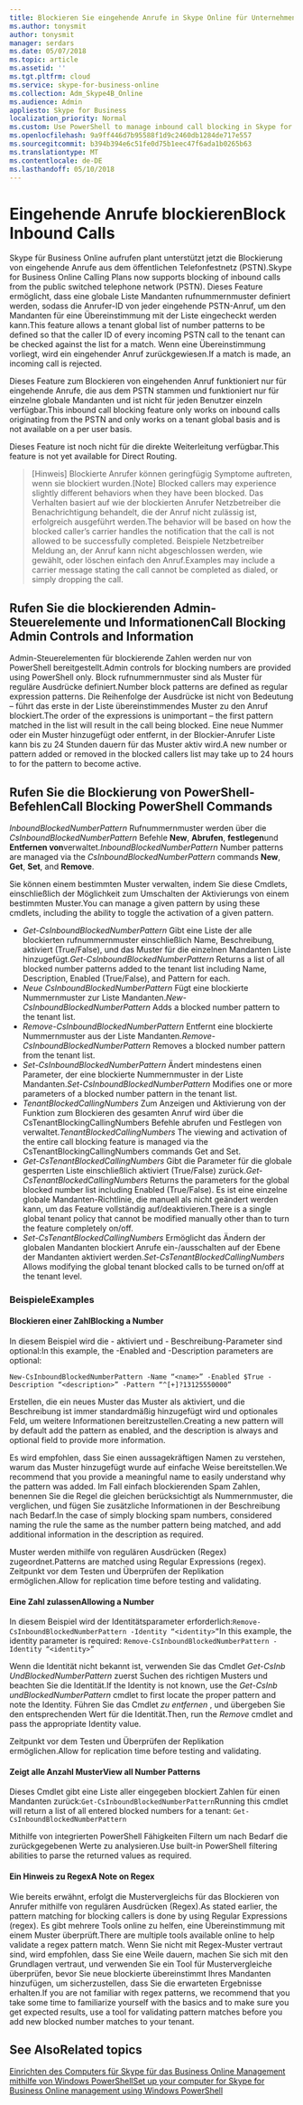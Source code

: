 ```yaml
---
title: Blockieren Sie eingehende Anrufe in Skype Online für Unternehmen
ms.author: tonysmit
author: tonysmit
manager: serdars
ms.date: 05/07/2018
ms.topic: article
ms.assetid: ''
ms.tgt.pltfrm: cloud
ms.service: skype-for-business-online
ms.collection: Adm_Skype4B_Online
ms.audience: Admin
appliesto: Skype for Business
localization_priority: Normal
ms.custom: Use PowerShell to manage inbound call blocking in Skype for Business Online.
ms.openlocfilehash: 9a9ff446d7b95588f1d9c2460db1284de717e557
ms.sourcegitcommit: b394b394e6c51fe0d75b1eec47f6ada1b0265b63
ms.translationtype: MT
ms.contentlocale: de-DE
ms.lasthandoff: 05/10/2018
---
```

 # <a name="block-inbound-calls"></a><span data-ttu-id="cea95-102">Eingehende Anrufe blockieren</span><span class="sxs-lookup"><span data-stu-id="cea95-102">Block Inbound Calls</span></span>

<span data-ttu-id="cea95-103">Skype für Business Online aufrufen plant unterstützt jetzt die Blockierung von eingehende Anrufe aus dem öffentlichen Telefonfestnetz (PSTN).</span><span class="sxs-lookup"><span data-stu-id="cea95-103">Skype for Business Online Calling Plans now supports blocking of inbound calls from the public switched telephone network (PSTN).</span></span> <span data-ttu-id="cea95-104">Dieses Feature ermöglicht, dass eine globale Liste Mandanten rufnummernmuster definiert werden, sodass die Anrufer-ID von jeder eingehende PSTN-Anruf, um den Mandanten für eine Übereinstimmung mit der Liste eingecheckt werden kann.</span><span class="sxs-lookup"><span data-stu-id="cea95-104">This feature allows a tenant global list of number patterns to be defined so that the caller ID of every incoming PSTN call to the tenant can be checked against the list for a match.</span></span> <span data-ttu-id="cea95-105">Wenn eine Übereinstimmung vorliegt, wird ein eingehender Anruf zurückgewiesen.</span><span class="sxs-lookup"><span data-stu-id="cea95-105">If a match is made, an incoming call is rejected.</span></span> 

<span data-ttu-id="cea95-106">Dieses Feature zum Blockieren von eingehenden Anruf funktioniert nur für eingehende Anrufe, die aus dem PSTN stammen und funktioniert nur für einzelne globale Mandanten und ist nicht für jeden Benutzer einzeln verfügbar.</span><span class="sxs-lookup"><span data-stu-id="cea95-106">This inbound call blocking feature only works on inbound calls originating from the PSTN and only works on a tenant global basis and is not available on a per user basis.</span></span>

<span data-ttu-id="cea95-107">Dieses Feature ist noch nicht für die direkte Weiterleitung verfügbar.</span><span class="sxs-lookup"><span data-stu-id="cea95-107">This feature is not yet available for Direct Routing.</span></span>

><span data-ttu-id="cea95-108">[Hinweis] Blockierte Anrufer können geringfügig Symptome auftreten, wenn sie blockiert wurden.</span><span class="sxs-lookup"><span data-stu-id="cea95-108">[Note] Blocked callers may experience slightly different behaviors when they have been blocked.</span></span> <span data-ttu-id="cea95-109">Das Verhalten basiert auf wie der blockierten Anrufer Netzbetreiber die Benachrichtigung behandelt, die der Anruf nicht zulässig ist, erfolgreich ausgeführt werden.</span><span class="sxs-lookup"><span data-stu-id="cea95-109">The behavior will be based on how the blocked caller’s carrier handles the notification that the call is not allowed to be successfully completed.</span></span> <span data-ttu-id="cea95-110">Beispiele Netzbetreiber Meldung an, der Anruf kann nicht abgeschlossen werden, wie gewählt, oder löschen einfach den Anruf.</span><span class="sxs-lookup"><span data-stu-id="cea95-110">Examples may include a carrier message stating the call cannot be completed as dialed, or simply dropping the call.</span></span>

## <a name="call-blocking-admin-controls-and-information"></a><span data-ttu-id="cea95-111">Rufen Sie die blockierenden Admin-Steuerelemente und Informationen</span><span class="sxs-lookup"><span data-stu-id="cea95-111">Call Blocking Admin Controls and Information</span></span>
<span data-ttu-id="cea95-112">Admin-Steuerelementen für blockierende Zahlen werden nur von PowerShell bereitgestellt.</span><span class="sxs-lookup"><span data-stu-id="cea95-112">Admin controls for blocking numbers are provided using PowerShell only.</span></span> <span data-ttu-id="cea95-113">Block rufnummernmuster sind als Muster für reguläre Ausdrücke definiert.</span><span class="sxs-lookup"><span data-stu-id="cea95-113">Number block patterns are defined as regular expression patterns.</span></span> <span data-ttu-id="cea95-114">Die Reihenfolge der Ausdrücke ist nicht von Bedeutung – führt das erste in der Liste übereinstimmendes Muster zu den Anruf blockiert.</span><span class="sxs-lookup"><span data-stu-id="cea95-114">The order of the expressions is unimportant – the first pattern matched in the list will result in the call being blocked.</span></span> <span data-ttu-id="cea95-115">Eine neue Nummer oder ein Muster hinzugefügt oder entfernt, in der Blockier-Anrufer Liste kann bis zu 24 Stunden dauern für das Muster aktiv wird.</span><span class="sxs-lookup"><span data-stu-id="cea95-115">A new number or pattern added or removed in the blocked callers list may take up to 24 hours to for the pattern to become active.</span></span>
## <a name="call-blocking-powershell-commands"></a><span data-ttu-id="cea95-116">Rufen Sie die Blockierung von PowerShell-Befehlen</span><span class="sxs-lookup"><span data-stu-id="cea95-116">Call Blocking PowerShell Commands</span></span>

<span data-ttu-id="cea95-117">*InboundBlockedNumberPattern* Rufnummernmuster werden über die *CsInboundBlockedNumberPattern* Befehle **New**, **Abrufen**, **festlegen**und **Entfernen von**verwaltet.</span><span class="sxs-lookup"><span data-stu-id="cea95-117">*InboundBlockedNumberPattern* Number patterns are managed via the *CsInboundBlockedNumberPattern* commands **New**, **Get**, **Set**, and **Remove**.</span></span>  

<span data-ttu-id="cea95-118">Sie können einem bestimmten Muster verwalten, indem Sie diese Cmdlets, einschließlich der Möglichkeit zum Umschalten der Aktivierungs von einem bestimmten Muster.</span><span class="sxs-lookup"><span data-stu-id="cea95-118">You can manage a given pattern by using these cmdlets, including the ability to toggle the activation of a given pattern.</span></span>
- <span data-ttu-id="cea95-119">*Get-CsInboundBlockedNumberPattern* Gibt eine Liste der alle blockierten rufnummernmuster einschließlich Name, Beschreibung, aktiviert (True/False), und das Muster für die einzelnen Mandanten Liste hinzugefügt.</span><span class="sxs-lookup"><span data-stu-id="cea95-119">*Get-CsInboundBlockedNumberPattern* Returns a list of all blocked number patterns added to the tenant list including Name, Description, Enabled (True/False), and Pattern for each.</span></span>
- <span data-ttu-id="cea95-120">*Neue CsInboundBlockedNumberPattern* Fügt eine blockierte Nummernmuster zur Liste Mandanten.</span><span class="sxs-lookup"><span data-stu-id="cea95-120">*New-CsInboundBlockedNumberPattern* Adds a blocked number pattern to the tenant list.</span></span>
- <span data-ttu-id="cea95-121">*Remove-CsInboundBlockedNumberPattern* Entfernt eine blockierte Nummernmuster aus der Liste Mandanten.</span><span class="sxs-lookup"><span data-stu-id="cea95-121">*Remove-CsInboundBlockedNumberPattern* Removes a blocked number pattern from the tenant list.</span></span>
- <span data-ttu-id="cea95-122">*Set-CsInboundBlockedNumberPattern* Ändert mindestens einen Parameter, der eine blockierte Nummernmuster in der Liste Mandanten.</span><span class="sxs-lookup"><span data-stu-id="cea95-122">*Set-CsInboundBlockedNumberPattern* Modifies one or more parameters of a blocked number pattern in the tenant list.</span></span>
- <span data-ttu-id="cea95-123">*TenantBlockedCallingNumbers* Zum Anzeigen und Aktivierung von der Funktion zum Blockieren des gesamten Anruf wird über die CsTenantBlockingCallingNumbers Befehle abrufen und Festlegen von verwaltet.</span><span class="sxs-lookup"><span data-stu-id="cea95-123">*TenantBlockedCallingNumbers* The viewing and activation of the entire call blocking feature is managed via the CsTenantBlockingCallingNumbers commands Get and Set.</span></span> 
- <span data-ttu-id="cea95-124">*Get-CsTenantBlockedCallingNumbers* Gibt die Parameter für die globale gesperrten Liste einschließlich aktiviert (True/False) zurück.</span><span class="sxs-lookup"><span data-stu-id="cea95-124">*Get-CsTenantBlockedCallingNumbers* Returns the parameters for the global blocked number list including Enabled (True/False).</span></span> <span data-ttu-id="cea95-125">Es ist eine einzelne globale Mandanten-Richtlinie, die manuell als nicht geändert werden kann, um das Feature vollständig auf/deaktivieren.</span><span class="sxs-lookup"><span data-stu-id="cea95-125">There is a single global tenant policy that cannot be modified manually other than to turn the feature completely on/off.</span></span>
- <span data-ttu-id="cea95-126">*Set-CsTenantBlockedCallingNumbers* Ermöglicht das Ändern der globalen Mandanten blockiert Anrufe ein-/ausschalten auf der Ebene der Mandanten aktiviert werden.</span><span class="sxs-lookup"><span data-stu-id="cea95-126">*Set-CsTenantBlockedCallingNumbers* Allows modifying the global tenant blocked calls to be turned on/off at the tenant level.</span></span>

### <a name="examples"></a><span data-ttu-id="cea95-127">Beispiele</span><span class="sxs-lookup"><span data-stu-id="cea95-127">Examples</span></span>
#### <a name="blocking-a-number"></a><span data-ttu-id="cea95-128">Blockieren einer Zahl</span><span class="sxs-lookup"><span data-stu-id="cea95-128">Blocking a Number</span></span>

<span data-ttu-id="cea95-129">In diesem Beispiel wird die - aktiviert und - Beschreibung-Parameter sind optional:</span><span class="sxs-lookup"><span data-stu-id="cea95-129">In this example, the -Enabled and -Description parameters are optional:</span></span>

`New-CsInboundBlockedNumberPattern -Name “<name>” -Enabled $True -Description “<description>” -Pattern “^[+]?13125550000”`

 <span data-ttu-id="cea95-130">Erstellen, die ein neues Muster das Muster als aktiviert, und die Beschreibung ist immer standardmäßig hinzugefügt wird und optionales Feld, um weitere Informationen bereitzustellen.</span><span class="sxs-lookup"><span data-stu-id="cea95-130">Creating a new pattern will by default add the pattern as enabled, and the description is always and optional field to provide more information.</span></span> 

<span data-ttu-id="cea95-131">Es wird empfohlen, dass Sie einen aussagekräftigen Namen zu verstehen, warum das Muster hinzugefügt wurde auf einfache Weise bereitstellen.</span><span class="sxs-lookup"><span data-stu-id="cea95-131">We recommend that you provide a meaningful name to easily understand why the pattern was added.</span></span> <span data-ttu-id="cea95-132">Im Fall einfach blockierenden Spam Zahlen, benennen Sie die Regel die gleichen berücksichtigt als Nummernmuster, die verglichen, und fügen Sie zusätzliche Informationen in der Beschreibung nach Bedarf.</span><span class="sxs-lookup"><span data-stu-id="cea95-132">In the case of simply blocking spam numbers, considered naming the rule the same as the number pattern being matched, and add additional information in the description as required.</span></span>

<span data-ttu-id="cea95-133">Muster werden mithilfe von regulären Ausdrücken (Regex) zugeordnet.</span><span class="sxs-lookup"><span data-stu-id="cea95-133">Patterns are matched using Regular Expressions (regex).</span></span> <span data-ttu-id="cea95-134">Zeitpunkt vor dem Testen und Überprüfen der Replikation ermöglichen.</span><span class="sxs-lookup"><span data-stu-id="cea95-134">Allow for replication time before testing and validating.</span></span>

#### <a name="allowing-a-number"></a><span data-ttu-id="cea95-135">Eine Zahl zulassen</span><span class="sxs-lookup"><span data-stu-id="cea95-135">Allowing a Number</span></span>

<span data-ttu-id="cea95-136">In diesem Beispiel wird der Identitätsparameter erforderlich:`Remove-CsInboundBlockedNumberPattern -Identity “<identity>”`</span><span class="sxs-lookup"><span data-stu-id="cea95-136">In this example, the identity parameter is  required: `Remove-CsInboundBlockedNumberPattern -Identity “<identity>”`</span></span>
 
<span data-ttu-id="cea95-137">Wenn die Identität nicht bekannt ist, verwenden Sie das Cmdlet *Get-CsInb UndBlockedNumberPattern* zuerst Suchen des richtigen Musters und beachten Sie die Identität.</span><span class="sxs-lookup"><span data-stu-id="cea95-137">If the Identity is not known, use the *Get-CsInb undBlockedNumberPattern* cmdlet to first locate the proper pattern and note the Identity.</span></span> <span data-ttu-id="cea95-138">Führen Sie das Cmdlet *zu entfernen* , und übergeben Sie den entsprechenden Wert für die Identität.</span><span class="sxs-lookup"><span data-stu-id="cea95-138">Then, run the *Remove* cmdlet and pass the appropriate Identity value.</span></span>

<span data-ttu-id="cea95-139">Zeitpunkt vor dem Testen und Überprüfen der Replikation ermöglichen.</span><span class="sxs-lookup"><span data-stu-id="cea95-139">Allow for replication time before testing and validating.</span></span>
#### <a name="view-all-number-patterns"></a><span data-ttu-id="cea95-140">Zeigt alle Anzahl Muster</span><span class="sxs-lookup"><span data-stu-id="cea95-140">View all Number Patterns</span></span>
<span data-ttu-id="cea95-141">Dieses Cmdlet gibt eine Liste aller eingegeben blockiert Zahlen für einen Mandanten zurück:`Get-CsInboundBlockedNumberPattern`</span><span class="sxs-lookup"><span data-stu-id="cea95-141">Running this cmdlet will return a list of all entered blocked numbers for a tenant: `Get-CsInboundBlockedNumberPattern`</span></span>

<span data-ttu-id="cea95-142">Mithilfe von integrierten PowerShell Fähigkeiten Filtern um nach Bedarf die zurückgegebenen Werte zu analysieren.</span><span class="sxs-lookup"><span data-stu-id="cea95-142">Use built-in PowerShell filtering abilities to parse the returned values as required.</span></span>

#### <a name="a-note-on-regex"></a><span data-ttu-id="cea95-143">Ein Hinweis zu Regex</span><span class="sxs-lookup"><span data-stu-id="cea95-143">A Note on Regex</span></span>
<span data-ttu-id="cea95-144">Wie bereits erwähnt, erfolgt die Mustervergleichs für das Blockieren von Anrufer mithilfe von regulären Ausdrücken (Regex).</span><span class="sxs-lookup"><span data-stu-id="cea95-144">As stated earlier, the pattern matching for blocking callers is done by using Regular Expressions (regex).</span></span> <span data-ttu-id="cea95-145">Es gibt mehrere Tools online zu helfen, eine Übereinstimmung mit einem Muster überprüft.</span><span class="sxs-lookup"><span data-stu-id="cea95-145">There are multiple tools available online to help validate a regex pattern match.</span></span> <span data-ttu-id="cea95-146">Wenn Sie nicht mit Regex-Muster vertraut sind, wird empfohlen, dass Sie eine Weile dauern, machen Sie sich mit den Grundlagen vertraut, und verwenden Sie ein Tool für Mustervergleiche überprüfen, bevor Sie neue blockierte übereinstimmt Ihres Mandanten hinzufügen, um sicherzustellen, dass Sie die erwarteten Ergebnisse erhalten.</span><span class="sxs-lookup"><span data-stu-id="cea95-146">If you are not familiar with regex patterns, we recommend that you take some time to familiarize yourself with the basics and to make sure you get expected results, use a tool for validating pattern matches before you add new blocked number matches to your tenant.</span></span> 

## <a name="related-topics"></a><span data-ttu-id="cea95-147">See Also</span><span class="sxs-lookup"><span data-stu-id="cea95-147">Related topics</span></span>
[<span data-ttu-id="cea95-148">Einrichten des Computers für Skype für das Business Online Management mithilfe von Windows PowerShell</span><span class="sxs-lookup"><span data-stu-id="cea95-148">Set up your computer for Skype for Business Online management using Windows PowerShell</span></span>](https://docs.microsoft.com/en-us/SkypeForBusiness/set-up-your-computer-for-windows-powershell/set-up-your-computer-for-windows-powershell )
